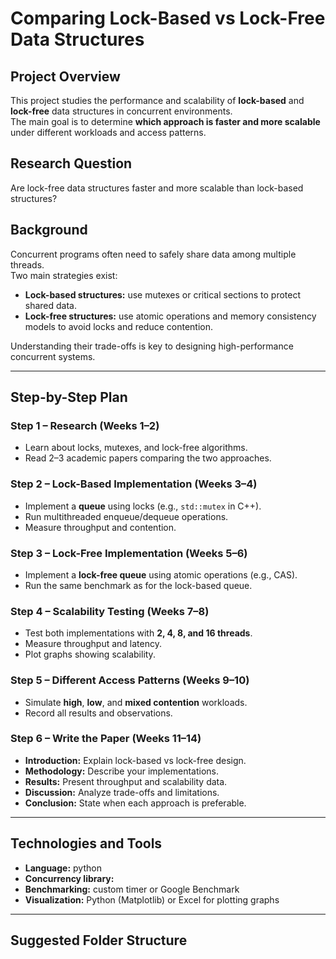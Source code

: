 # Comparing Lock-Based vs Lock-Free Data Structures

##  Project Overview
This project studies the performance and scalability of **lock-based** and **lock-free** data structures in concurrent environments.  
The main goal is to determine **which approach is faster and more scalable** under different workloads and access patterns.

##  Research Question
Are lock-free data structures faster and more scalable than lock-based structures?

##  Background
Concurrent programs often need to safely share data among multiple threads.  
Two main strategies exist:
- **Lock-based structures:** use mutexes or critical sections to protect shared data.
- **Lock-free structures:** use atomic operations and memory consistency models to avoid locks and reduce contention.

Understanding their trade-offs is key to designing high-performance concurrent systems.

---

##  Step-by-Step Plan

### **Step 1 – Research (Weeks 1–2)**
- Learn about locks, mutexes, and lock-free algorithms.
- Read 2–3 academic papers comparing the two approaches.

### **Step 2 – Lock-Based Implementation (Weeks 3–4)**
- Implement a **queue** using locks (e.g., `std::mutex` in C++).
- Run multithreaded enqueue/dequeue operations.
- Measure throughput and contention.

### **Step 3 – Lock-Free Implementation (Weeks 5–6)**
- Implement a **lock-free queue** using atomic operations (e.g., CAS).
- Run the same benchmark as for the lock-based queue.

### **Step 4 – Scalability Testing (Weeks 7–8)**
- Test both implementations with **2, 4, 8, and 16 threads**.
- Measure throughput and latency.
- Plot graphs showing scalability.

### **Step 5 – Different Access Patterns (Weeks 9–10)**
- Simulate **high**, **low**, and **mixed contention** workloads.
- Record all results and observations.

### **Step 6 – Write the Paper (Weeks 11–14)**
- **Introduction:** Explain lock-based vs lock-free design.
- **Methodology:** Describe your implementations.
- **Results:** Present throughput and scalability data.
- **Discussion:** Analyze trade-offs and limitations.
- **Conclusion:** State when each approach is preferable.

---

##  Technologies and Tools
- **Language:** python
- **Concurrency library:** 
- **Benchmarking:** custom timer or Google Benchmark
- **Visualization:** Python (Matplotlib) or Excel for plotting graphs

---

##  Suggested Folder Structure
